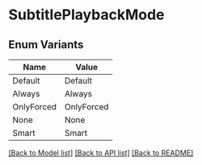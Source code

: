 # SubtitlePlaybackMode

## Enum Variants

| Name | Value |
|---- | -----|
| Default | Default |
| Always | Always |
| OnlyForced | OnlyForced |
| None | None |
| Smart | Smart |


[[Back to Model list]](../README.md#documentation-for-models) [[Back to API list]](../README.md#documentation-for-api-endpoints) [[Back to README]](../README.md)


